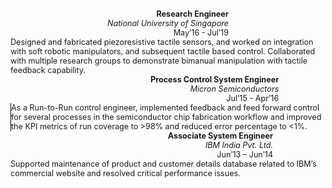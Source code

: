 <style>
.container {
  display: flex;
  width: 100%;
  flex-wrap: wrap;
  align-items: center;
  justify-content: space-around;
}


</style>

<div class="container" style="font-size:90%;">
      <div class="side" align="right">
        <b>Research Engineer</b><br>
        <i>National University of Singapore</i><br>
        May’16 - Jul’19<br>
      </div>
      <div class="main" align="left" style="border-left: 1px solid $color;">
        Designed and fabricated piezoresistive tactile sensors, and worked on integration with soft robotic manipulators, and subsequent tactile based control.
        Collaborated with multiple research groups to demonstrate bimanual manipulation with tactile feedback capability.
      </div><br>
      <div class="side" align="right">
      <b>Process Control System Engineer</b><br>
        <i>Micron Semiconductors</i><br>
        Jul’15 - Apr’16<br>
      </div>
      <div class="main" align="left" style="border-left: 1px solid black;">
        As a Run-to-Run control engineer, 
        implemented feedback and feed forward control 
        for several processes in the semiconductor chip fabrication workflow 
        and improved the KPI metrics of run coverage to >98% 
        and reduced error percentage to <1%.
      </div><br>
      <div class="side" align="right">
        <b>Associate System Engineer</b><br>
        <i>IBM India Pvt. Ltd.</i><br>
        Jun’13 – Jun’14<br>
      </div>
      <div class="main" align="left" style="border-left: 1px solid color">
        Supported maintenance of product and customer details database 
        related to IBM’s commercial website 
        and resolved critical performance issues.
      </div>
</div>
